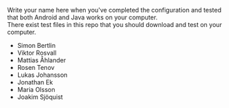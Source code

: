 Write your name here when you've completed the configuration and tested that both Android and Java works on your computer.  
There exist test files in this repo that you should download and test on your computer.  
  
* Simon Bertlin  
* Viktor Rosvall  
* Mattias Åhlander  
* Rosen Tenov
* Lukas Johansson
* Jonathan Ek
* Maria Olsson
* Joakim Sjöquist
